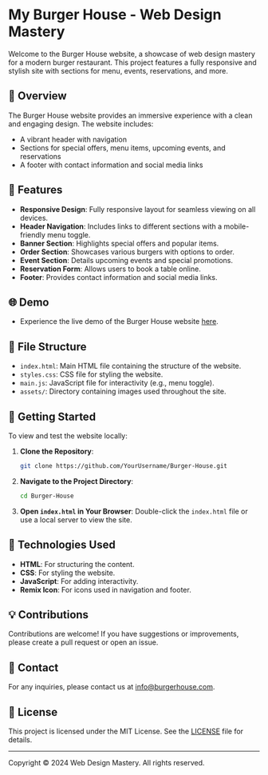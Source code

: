 # My Burger House - Web Design Mastery

Welcome to the Burger House website, a showcase of web design mastery for a modern burger restaurant. This project features a fully responsive and stylish site with sections for menu, events, reservations, and more.

## 📜 Overview

The Burger House website provides an immersive experience with a clean and engaging design. The website includes:
- A vibrant header with navigation
- Sections for special offers, menu items, upcoming events, and reservations
- A footer with contact information and social media links

## 🎨 Features

- **Responsive Design**: Fully responsive layout for seamless viewing on all devices.
- **Header Navigation**: Includes links to different sections with a mobile-friendly menu toggle.
- **Banner Section**: Highlights special offers and popular items.
- **Order Section**: Showcases various burgers with options to order.
- **Event Section**: Details upcoming events and special promotions.
- **Reservation Form**: Allows users to book a table online.
- **Footer**: Provides contact information and social media links.

## 🌐 Demo

- Experience the live demo of the Burger House website [here](https://bottomsnode.github.io/My-Burger-House/).
  

## 📁 File Structure

- `index.html`: Main HTML file containing the structure of the website.
- `styles.css`: CSS file for styling the website.
- `main.js`: JavaScript file for interactivity (e.g., menu toggle).
- `assets/`: Directory containing images used throughout the site.

## 🚀 Getting Started

To view and test the website locally:

1. **Clone the Repository**:
    ```bash
    git clone https://github.com/YourUsername/Burger-House.git
    ```

2. **Navigate to the Project Directory**:
    ```bash
    cd Burger-House
    ```

3. **Open `index.html` in Your Browser**:
    Double-click the `index.html` file or use a local server to view the site.

## 🔧 Technologies Used

- **HTML**: For structuring the content.
- **CSS**: For styling the website.
- **JavaScript**: For adding interactivity.
- **Remix Icon**: For icons used in navigation and footer.

## 💡 Contributions

Contributions are welcome! If you have suggestions or improvements, please create a pull request or open an issue.

## 📧 Contact

For any inquiries, please contact us at [info@burgerhouse.com](mailto:info@burgerhouse.com).

## 📜 License

This project is licensed under the MIT License. See the [LICENSE]() file for details.

---

Copyright © 2024 Web Design Mastery. All rights reserved.
